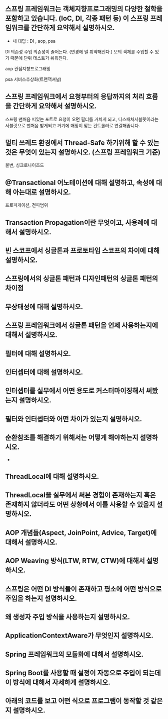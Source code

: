 ## 스프링 프레임워크는 객체지향프로그래밍의 다양한 철학을 포함하고 있습니다. (IoC, DI, 각종 패턴 등) 이 스프링 프레임워크를 간단하게 요약해서 설명하시오. 
* 내 대답 : DI , aop, psa

DI 의존성 주입
의존성이 줄어든다. (변경에 덜 취약해진다.)
모의 객체를 주입할 수 있기 때문에 단위 테스트가 쉬워진다.

aop 관점지향프로그래밍

psa 서비스추상화(트랜잭셔널)


## 스프링 프레임워크에서 요청부터의 응답까지의 처리 흐름을 간단하게 요약해서 설명하시오.
스프링 맨처음 떠있는 포트로 요청이 오면 필터를 거치게 되고, 디스패처서블릿이라는 서블릿으로 맨처음 받게되고 거기에 매핑이 맞는 컨트롤러로 연결해줍니다.


## 멀티 쓰레드 환경에서 Thread-Safe 하기위해 할 수 있는 것은 무엇이 있는지 설명하시오. (스프링 프레임워크 기준)
불변, 싱크로나이즈드


## @Transactional 어노테이션에 대해 설명하고, 속성에 대해 아는대로 설명하시오.
프로파게이션, 전파범위

## Transaction Propagation이란 무엇이고, 사용례에 대해서 설명하시오.


## 빈 스코프에서 싱글톤과 프로토타입 스코프의 차이에 대해 설명하시오.


## 스프링에서의 싱글톤 패턴과 디자인패턴의 싱글톤 패턴의 차이점


## 무상태성에 대해 설명하시오.


## 스프링 프레임워크에서 싱글톤 패턴을 언제 사용하는지에 대해서 설명하시오.


## 필터에 대해 설명하시오.


## 인터셉터에 대해 설명하시오.


## 인터셉터를 실무에서 어떤 용도로 커스터마이징해서 써봤는지 설명하시오.


## 필터와 인터셉터와 어떤 차이가 있는지 설명하시오. 


## 순환참조를 해결하기 위해서는 어떻게 해야하는지 설명하시오. 
* 

## ThreadLocal에 대해 설명하시오.


## ThreadLocal을 실무에서 써본 경험이 존재하는지 혹은 존재하지 않더라도 어떤 상황에서 이를 사용할 수 있을지 설명하시오.


## AOP 개념들(Aspect, JoinPoint, Advice, Target)에 대해서 설명하시오.


## AOP Weaving 방식(LTW, RTW, CTW)에 대해서 설명하시오.


## 스프링은 어떤 DI 방식들이 존재하고 평소에 어떤 방식으로 주입을 하는지 설명하시오.


## 왜 생성자 주입 방식을 사용하는지 설명하시오.


## ApplicationContextAware가 무엇인지 설명하시오.


## Spring 프레임워크의 모듈화에 대해서 설명하시오. 


## Spring Boot를 사용할 때 설정이 자동으로 주입이 되는데 이 방식에 대해서 자세하게 설명하시오. 


## 아래의 코드를 보고 어떤 식으로 프로그램이 동작할 것 같은지 설명하시오.



